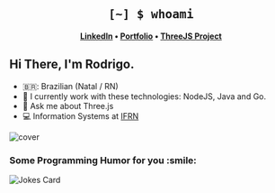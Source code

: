 <h2 align="center" style="font-family: Consolas, monospace;">
    [~] $ whoami
</h2>

<p align="center">
   <strong>
         <a href="https://www.linkedin.com/in/rodrigocoutinhodev/">Linkedln</a>
          •
         <a href="https://rodrigo-dev.vercel.app/">Portfolio</a>
         •
         <a href="game-development-3d.vercel.app">ThreeJS Project</a>
   </strong>
</p>

## Hi There, I'm Rodrigo.

- 🇧🇷: Brazilian (Natal / RN)
- 🔭 I currently work with these technologies: NodeJS, Java and Go.
- 💬 Ask me about Three.js
- 💻 Information Systems at [IFRN](https://portal.ifrn.edu.br/)

<img src="https://user-images.githubusercontent.com/74038190/212284158-e840e285-664b-44d7-b79b-e264b5e54825.gif" alt="cover" />

<h3> Some Programming Humor for you :smile: </h3> 

![Jokes Card](https://readme-jokes.vercel.app/api?theme=nightowl)

